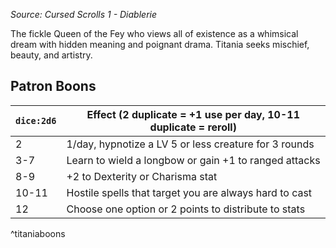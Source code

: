 _Source: Cursed Scrolls 1 - Diablerie_

The fickle Queen of the Fey who views all of existence as a whimsical dream with hidden meaning and poignant drama. Titania seeks mischief, beauty, and artistry.

## Patron Boons

| `dice:2d6` | Effect (2 duplicate = +1 use per day, 10-11 duplicate = reroll) |
| ---------- | --------------------------------------------------------------- |
| 2          | 1/day, hypnotize a LV 5 or less creature for 3 rounds           |
| 3-7        | Learn to wield a longbow or gain +1 to ranged attacks           |
| 8-9        | +2 to Dexterity or Charisma stat                                |
| 10-11      | Hostile spells that target you are always hard to cast          |
| 12         | Choose one option or 2 points to distribute to stats            | 
^titaniaboons